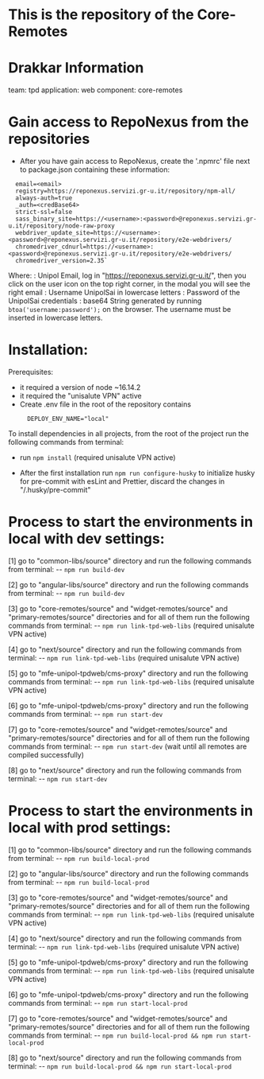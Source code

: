 # This is the repository of the Core-Remotes

# Drakkar Information

team: tpd
application: web
component: core-remotes

# Gain access to RepoNexus from the repositories

- After you have gain access to RepoNexus, create the '.npmrc' file next to package.json containing these information:

```
  email=<email>
  registry=https://reponexus.servizi.gr-u.it/repository/npm-all/
  always-auth=true
  _auth=<credBase64>
  strict-ssl=false
  sass_binary_site=https://<username>:<password>@reponexus.servizi.gr-u.it/repository/node-raw-proxy
  webdriver_update_site=https://<username>:<password>@reponexus.servizi.gr-u.it/repository/e2e-webdrivers/
  chromedriver_cdnurl=https://<username>:<password>@reponexus.servizi.gr-u.it/repository/e2e-webdrivers/
  chromedriver_version=2.35`
```

Where:
<email>: Unipol Email, log in "https://reponexus.servizi.gr-u.it/", then you click on the user icon on the top right corner, in the modal you will see the right email
<username>: Username UnipolSai in lowercase letters
<password>: Password of the UnipolSai credentials
<credBase64>: base64 String generated by running `btoa('username:password');` on the browser. The username must be inserted in lowercase letters.

# Installation:

Prerequisites:

- it required a version of node ~16.14.2
- it required the "unisalute VPN" active
- Create .env file in the root of the repository contains
  ```
    DEPLOY_ENV_NAME="local"
  ```

To install dependencies in all projects, from the root of the project run the following commands from terminal:

- run `npm install` (required unisalute VPN active)

- After the first installation run `npm run configure-husky` to initialize husky for pre-commit with esLint and Prettier, discard the changes in "<repo>/.husky/pre-commit"

# Process to start the environments in local with dev settings:

[1] go to "common-libs/source" directory and run the following commands from terminal:
-- `npm run build-dev`

[2] go to "angular-libs/source" directory and run the following commands from terminal:
-- `npm run build-dev`

[3] go to "core-remotes/source" and "widget-remotes/source" and "primary-remotes/source" directories and for all of them run the following commands from terminal:
-- `npm run link-tpd-web-libs` (required unisalute VPN active)

[4] go to "next/source" directory and run the following commands from terminal:
-- `npm run link-tpd-web-libs` (required unisalute VPN active)

[5] go to "mfe-unipol-tpdweb/cms-proxy" directory and run the following commands from terminal:
-- `npm run link-tpd-web-libs` (required unisalute VPN active)

[6] go to "mfe-unipol-tpdweb/cms-proxy" directory and run the following commands from terminal:
-- `npm run start-dev`

[7] go to "core-remotes/source" and "widget-remotes/source" and "primary-remotes/source" directories and for all of them run the following commands from terminal:
-- `npm run start-dev` (wait until all remotes are compiled successfully)

[8] go to "next/source" directory and run the following commands from terminal:
-- `npm run start-dev`

# Process to start the environments in local with prod settings:

[1] go to "common-libs/source" directory and run the following commands from terminal:
-- `npm run build-local-prod`

[2] go to "angular-libs/source" directory and run the following commands from terminal:
-- `npm run build-local-prod`

[3] go to "core-remotes/source" and "widget-remotes/source" and "primary-remotes/source" directories and for all of them run the following commands from terminal:
-- `npm run link-tpd-web-libs` (required unisalute VPN active)

[4] go to "next/source" directory and run the following commands from terminal:
-- `npm run link-tpd-web-libs` (required unisalute VPN active)

[5] go to "mfe-unipol-tpdweb/cms-proxy" directory and run the following commands from terminal:
-- `npm run link-tpd-web-libs` (required unisalute VPN active)

[6] go to "mfe-unipol-tpdweb/cms-proxy" directory and run the following commands from terminal:
-- `npm run start-local-prod`

[7] go to "core-remotes/source" and "widget-remotes/source" and "primary-remotes/source" directories and for all of them run the following commands from terminal:
-- `npm run build-local-prod && npm run start-local-prod`

[8] go to "next/source" directory and run the following commands from terminal:
-- `npm run build-local-prod && npm run start-local-prod`
